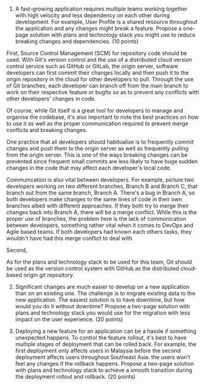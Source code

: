 1. A fast-growing application requires multiple teams working together with high
   velocity and less dependency on each other during development. For example, User
   Profile is a shared resource throughout the application and any changes might break
   a feature. Propose a one-page solution with plans and technology stack you might
   use to reduce breaking changes and dependencies.
   (10 points)

First, Source Control Management (SCM) for repository code should be used. With Git's version control and the use of a distributed cloud version control service such as GitHub or GitLab, the origin server, software developers can first commit their changes locally and then push it to the origin repository in the cloud for other developers to pull. Through the use of Git branches, each developer can branch off from the main branch to work on their respective feature or bugfix so as to prevent any conflicts with other developers' changes in code.

Of course, while Git itself is a great tool for developers to manage and organise the codebase, it's also important to note the best practices on how to use it as well as the proper communication required to prevent merge conflicts and breaking changes.

One practice that all developers should habitualise is to frequently commit changes and push them to the origin server as well as frequently pulling from the origin server. This is one of the ways breaking changes can be prevented since frequent small commits are less likely to have huge sudden changes in the code that may affect each developer's local code.

Communication is also vital between developers. For example, picture two developers working on two different branches, Branch B and Branch C, that branch out from the same branch, Branch A. There's a bug in Branch A, so both developers make changes to the same lines of code in their own branches albeit with different approaches. If they both try to merge their changes back into Branch A, there will be a merge conflict. While this is the proper use of branches, the problem here is the lack of communication between developers, something rather vital when it comes to DevOps and Agile based teams. If both developers had known each others tasks, they wouldn't have had this merge conflict to deal with.

Second,

As for the plans and technology stack to be used for this team, Git should be used as the version control system with GitHub as the distributed cloud-based origin git repository.

2. Significant changes are much easier to develop on a new application than on an
   existing one. The challenge is to migrate existing data to the new application. The
   easiest solution is to have downtime, but how would you do it without downtime?
   Propose a two-page solution with plans and technology stack you would use for the
   migration with less impact on the user experience.
   (20 points)

3. Deploying a new feature for an application can be a hassle if something unexpected
   happens. To control the feature rollout, it's best to have multiple stages of
   deployment that can be rolled back. For example, the first deployment only affects
   users in Malaysia before the second deployment affects users throughout Southeast
   Asia. the users won’t feel any changes if the rollback happens. Propose a two-page solution with plans and technology stack to achieve a smooth transition during the
   deployment rollout and rollback.
   (20 points)
